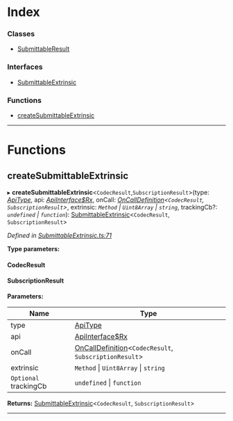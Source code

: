 

# Index

### Classes

* [SubmittableResult](../classes/_submittableextrinsic_.submittableresult.md)

### Interfaces

* [SubmittableExtrinsic](../interfaces/_submittableextrinsic_.submittableextrinsic.md)

### Functions

* [createSubmittableExtrinsic](_submittableextrinsic_.md#createsubmittableextrinsic)

---

# Functions

<a id="createsubmittableextrinsic"></a>

##  createSubmittableExtrinsic

▸ **createSubmittableExtrinsic**<`CodecResult`,`SubscriptionResult`>(type: *[ApiType](_types_.md#apitype)*, api: *[ApiInterface$Rx](_types_.md#apiinterface_rx)*, onCall: *[OnCallDefinition](_types_.md#oncalldefinition)<`CodecResult`, `SubscriptionResult`>*, extrinsic: *`Method` \| `Uint8Array` \| `string`*, trackingCb?: *`undefined` \| `function`*): [SubmittableExtrinsic](../interfaces/_submittableextrinsic_.submittableextrinsic.md)<`CodecResult`, `SubscriptionResult`>

*Defined in [SubmittableExtrinsic.ts:71](https://github.com/polkadot-js/api/blob/b3f2a11/packages/api/src/SubmittableExtrinsic.ts#L71)*

**Type parameters:**

#### CodecResult 
#### SubscriptionResult 
**Parameters:**

| Name | Type |
| ------ | ------ |
| type | [ApiType](_types_.md#apitype) |
| api | [ApiInterface$Rx](_types_.md#apiinterface_rx) |
| onCall | [OnCallDefinition](_types_.md#oncalldefinition)<`CodecResult`, `SubscriptionResult`> |
| extrinsic | `Method` \| `Uint8Array` \| `string` |
| `Optional` trackingCb | `undefined` \| `function` |

**Returns:** [SubmittableExtrinsic](../interfaces/_submittableextrinsic_.submittableextrinsic.md)<`CodecResult`, `SubscriptionResult`>

___

